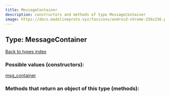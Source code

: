 ```yaml
---
title: MessageContainer
description: constructors and methods of type MessageContainer
image: https://docs.madelineproto.xyz/favicons/android-chrome-256x256.png
---
```

## Type: MessageContainer  
[Back to types index](index.md)



### Possible values (constructors):

[msg\_container](../constructors/msg_container.md)  



### Methods that return an object of this type (methods):




